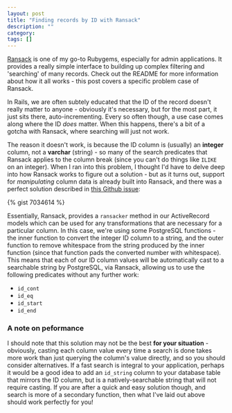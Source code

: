 ```yaml
---
layout: post
title: "Finding records by ID with Ransack"
description: ""
category:
tags: []
---
```


[Ransack](https://github.com/ernie/ransack) is one of my go-to Rubygems, especially for admin applications. It provides a really simple interface to building up complex filtering and 'searching' of many records. Check out the README for more information about how it all works - this post covers a specific problem case of Ransack.

In Rails, we are often subtely educated that the ID of the record doesn't really matter to anyone - obviously it's necessary, but for the most part, it just sits there, auto-incrementing. Every so often though, a use case comes along where the ID _does_ matter. When this happens, there's a bit of a gotcha with Ransack, where searching will just not work.

The reason it doesn't work, is because the ID column is (usually) an **integer** column, not a **varchar** (string) - so many of the search predicates that Ransack applies to the column break (since you can't do things like `ILIKE` on an integer). When I ran into this problem, I thought I'd have to delve deep into how Ransack works to figure out a solution - but as it turns out, support for _manipulating_ column data is already built into Ransack, and there was a perfect solution described in [this Github issue](https://github.com/ernie/ransack/issues/224):

{% gist 7034614 %}

Essentially, Ransack, provides a `ransacker` method in our ActiveRecord models which can be used for any transformations that are necessary for a particular column. In this case, we're using some PostgreSQL functions - the inner function to convert the integer ID column to a string, and the outer function to remove whitespace from the string produced by the inner function (since that function pads the converted number with whitespace). This means that each of our ID column values will be automatically cast to a searchable string by PostgreSQL, via Ransack, allowing us to use the following predicates without any further work:

* `id_cont`
* `id_eq`
* `id_start`
* `id_end`

### A note on peformance

I should note that this solution may not be the best **for your situation** - obviously, casting each column value every time a search is done takes more work than just querying the column's value directly, and so you should consider alternatives. If a fast search is integral to your application, perhaps it would be a good idea to add an `id_string` column to your database table that mirrors the ID column, but is a natively-searchable string that will not require casting. If you are after a quick and easy solution though, and search is more of a secondary function, then what I've laid out above should work perfectly for you!
